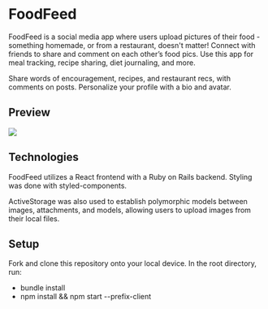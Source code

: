 # FoodFeed
FoodFeed is a social media app where users upload pictures of their food - something homemade, or from a restaurant, doesn't matter! Connect with friends to share and comment on each other’s food pics. Use this app for meal tracking, recipe sharing, diet journaling, and more. 

Share words of encouragement, recipes, and restaurant recs, with comments on posts. Personalize your profile with a bio and avatar.

## Preview
![](foodgif.gif)

## Technologies
FoodFeed utilizes a React frontend with a Ruby on Rails backend. Styling was done with styled-components.

ActiveStorage was also used to establish polymorphic models between images, attachments, and models, allowing users to upload images from their local files.

## Setup
Fork and clone this repository onto your local device. In the root directory, run:
- bundle install
- npm install && npm start --prefix-client